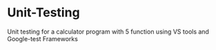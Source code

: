 # Unit-Testing
Unit testing for a calculator program with 5 function using  VS tools and Google-test Frameworks 
